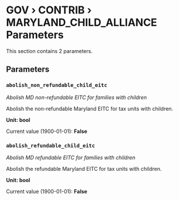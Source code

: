# GOV › CONTRIB › MARYLAND_CHILD_ALLIANCE Parameters

This section contains 2 parameters.

## Parameters

### `abolish_non_refundable_child_eitc`
*Abolish MD non-refundable EITC for families with children*

Abolish the non-refundable Maryland EITC for tax units with children.

**Unit: bool**

Current value (1900-01-01): **False**


### `abolish_refundable_child_eitc`
*Abolish MD refundable EITC for families with children*

Abolish the refundable Maryland EITC for tax units with children.

**Unit: bool**

Current value (1900-01-01): **False**

